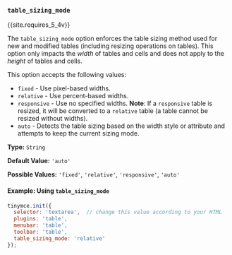 ### `table_sizing_mode`

{{site.requires_5_4v}}

The `table_sizing_mode` option enforces the table sizing method used for new and modified tables (including resizing operations on tables). This option only impacts the _width_ of tables and cells and does not apply to the _height_ of tables and cells.

This option accepts the following values:

- `fixed` - Use pixel-based widths.
- `relative` - Use percent-based widths.
- `responsive` - Use no specified widths. **Note**: If a `responsive` table is resized, it will be converted to a `relative` table (a table cannot be resized without widths).
- `auto` - Detects the table sizing based on the width style or attribute and attempts to keep the current sizing mode.

**Type:** `String`

**Default Value:** `'auto'`

**Possible Values:**  `'fixed'`, `'relative'`, `'responsive'`, `'auto'`

#### Example: Using `table_sizing_mode`

```js
tinymce.init({
  selector: 'textarea',  // change this value according to your HTML
  plugins: 'table',
  menubar: 'table',
  toolbar: 'table',
  table_sizing_mode: 'relative'
});
```

